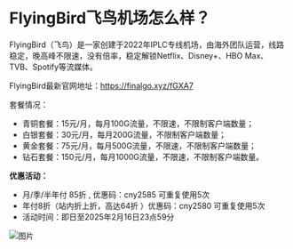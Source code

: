 # FlyingBird飞鸟机场怎么样？

FlyingBird（飞鸟）是一家创建于2022年IPLC专线机场，由海外团队运营，线路稳定，晚高峰不限速，没有倍率，稳定解锁Netflix、Disney+、HBO Max、TVB、Spotify等流媒体。

FlyingBird最新官网地址：https://finalgo.xyz/fGXA7

套餐情况：

- 青铜套餐：15元/月，每月100G流量，不限速，不限制客户端数量；
- 白银套餐：30元/月，每月200G流量，不限制客户端数量；
- 黄金套餐：75元/月，每月500G流量，不限速，不限制客户端数量；
- 钻石套餐：150元/月，每月1000G流量，不限速，不限制客户端数量。

**优惠活动：**

- 月/季/半年付 85折 , 优惠码：cny2585 可重复使用5次
-  年付8折（站内折上折，高达64折 ）优惠码：cny2580  可重复使用5次
- 活动时间：即日至2025年2月16日23点59分

![图片](https://github.com/user-attachments/assets/11492e8e-243b-4010-a3ec-beb5c718e14f)
